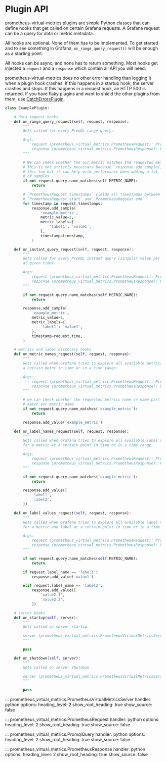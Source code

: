 # Plugin API

prometheus-virtual-metrics plugins are simple Python classes that can define
hooks that get called on certain Grafana requests. A Grafana request can be a
query for data or metric metadata.

All hooks are optional. None of them has to be implemented. To get started and
to see something in Grafana, `on_range_query_request()` will be enough as a
starting point.

All hooks can be async, and none has to return something. Most hooks get
injected a `request` and a `response` which contain all API you will need.

prometheus-virtual-metrics does no other error handling than logging it when a
plugin hook crashes. If this happens in a startup hook, the server crashes and
stops. If this happens in a request hook, an HTTP 500 is returned.
If you have flaky plugins and want to shield the other plugins from them,
use [CatchErrorsPlugin](plugins/catch-errors.md).
```python
class ExamplePlugin:

    # data request hooks
    def on_range_query_request(self, request, response):
        """
        Gets called for every PromQL range query.

        Args:
            request (prometheus_virtual_metrics.PrometheusRequest): Prometheus request
            response (prometheus_virtual_metrics.PrometheusResponse): Prometheus response
        """

        # We can check whether the our metric matches the requested metrics.
        # This is not strictly necessary because `response.add_sample()` checks
        # this too but it can help with performance when adding a lot
        # of samples
        if not request.query.name_matches(self.METRIC_NAME):
            return

        # `PrometheusRequest.timestamps` yields all timestamps between
        # `PrometheusRequest.start` and `PrometheusRequest.end`
        for timestamp in request.timestamps:
            response.add_sample(
                'example_metric',
                metric_value=1,
                metric_labels={
                    'label1': 'value1',
                },
                timestamp=timestamp,
            )

    def on_instant_query_request(self, request, response):
        """
        Gets called for every PromQL instant query (singular value per metric
        at given time).

        Args:
            request (prometheus_virtual_metrics.PrometheusRequest): Prometheus request
            response (prometheus_virtual_metrics.PrometheusResponse): Prometheus response
        """

        if not request.query.name_matches(self.METRIC_NAME):
            return

        response.add_sample(
            'example_metric',
            metric_value=1,
            metric_labels={
                'label1': 'value1',
            },
            timestamp=request.time,
        )

    # metrics and label discovery hooks
    def on_metric_names_request(self, request, response):
        """
        Gets called when Grafana tries to explore all available metrics for
        a certain point in time or in a time range.

        Args:
            request (prometheus_virtual_metrics.PrometheusRequest): Prometheus request
            response (prometheus_virtual_metrics.PrometheusResponse): Prometheus response
        """

        # we can check whether the requested metrics name or name part
        # match our metric name
        if not request.query.name_matches('example_metric'):
            return

        response.add_value('example_metric')

    def on_label_names_request(self, request, response):
        """
        Gets called when Grafana tries to explore all available label names
        for a metric at a certain point in time or in a time range.

        Args:
            request (prometheus_virtual_metrics.PrometheusRequest): Prometheus request
            response (prometheus_virtual_metrics.PrometheusResponse): Prometheus response
        """

        if not request.query.name_matches('example_metric'):
            return

        response.add_value([
            'label1',
            'label2',
        ])

    def on_label_values_request(self, request, response):
        """
        Gets called when Grafana tries to explore all available label values
        for a metric and label at a certain point in time or in a time range.

        Args:
            request (prometheus_virtual_metrics.PrometheusRequest): Prometheus request
            response (prometheus_virtual_metrics.PrometheusResponse): Prometheus response
        """

        if not request.query.name_matches(self.METRIC_NAME):
            return

        if request.label_name == 'label1':
            response.add_value('value1')

        elif request.label_name == 'label2':
            response.add_value([
                'value2.1',
                'value2.2',
            ])

    # server hooks
    def on_startup(self, server):
        """
        Gets called on server startup.

        server (prometheus_virtual_metrics.PrometheusVirtualMetricsServer): prometheus-virtual-metrics server object
        """

        pass

    def on_shutdown(self, server):
        """
        Gets called on server shutdown.

        server (prometheus_virtual_metrics.PrometheusVirtualMetricsServer): prometheus-virtual-metrics server object
        """

        pass
```

::: prometheus_virtual_metrics.PrometheusVirtualMetricsServer
    handler: python
    options:
      heading_level: 2
      show_root_heading: true
      show_source: false

::: prometheus_virtual_metrics.PrometheusRequest
    handler: python
    options:
      heading_level: 2
      show_root_heading: true
      show_source: false

::: prometheus_virtual_metrics.PromqlQuery
    handler: python
    options:
      heading_level: 2
      show_root_heading: true
      show_source: false

::: prometheus_virtual_metrics.PrometheusResponse
    handler: python
    options:
      heading_level: 2
      show_root_heading: true
      show_source: false
